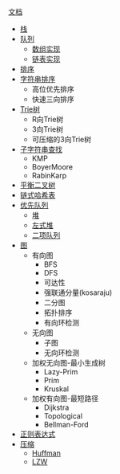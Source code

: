 [文档](https://pkg.go.dev/github.com/howz97/algorithm)

* [栈](https://github.com/howz97/algorithm/tree/master/stack)
* [队列](https://github.com/howz97/algorithm/tree/master/queue)
  * [数组实现](https://github.com/howz97/algorithm/blob/master/queue/slice.go)
  * [链表实现](https://github.com/howz97/algorithm/blob/master/queue/linked.go)
* [排序](https://github.com/howz97/algorithm/tree/master/sort)
* [字符串排序](https://github.com/howz97/algorithm/tree/master/sort)
  * 高位优先排序
  * 快速三向排序
* [Trie树](https://github.com/howz97/algorithm/tree/master/trie_tree)
  * R向Trie树
  * 3向Trie树
  * 可压缩的3向Trie树
* [子字符串查找](https://github.com/howz97/algorithm/tree/master/str_search)
  * KMP
  * BoyerMoore
  * RabinKarp
* [平衡二叉树](https://github.com/howz97/algorithm/tree/master/search/avltree)
* [链式哈希表](https://github.com/howz97/algorithm/tree/master/search/hashmap)
* [优先队列](https://github.com/howz97/algorithm/tree/master/pq)
  * [堆](https://github.com/howz97/algorithm/tree/master/pq/heap)
  * [左式堆](https://github.com/howz97/algorithm/tree/master/pq/leftist)
  * [二项队列](https://github.com/howz97/algorithm/tree/master/pq/binomial)
* [图](https://pkg.go.dev/github.com/howz97/algorithm/graphs)
  * 有向图
    * BFS
    * DFS
    * 可达性
    * 强联通分量(kosaraju)
    * 二分图
    * 拓扑排序
    * 有向环检测
  * 无向图
    * 子图
    * 无向环检测
  * 加权无向图-最小生成树
    * Lazy-Prim
    * Prim
    * Kruskal
  * 加权有向图-最短路径
    * Dijkstra
    * Topological
    * Bellman-Ford
* [正则表达式](https://github.com/howz97/algorithm/tree/master/regexp)
* [压缩](https://github.com/howz97/algorithm/tree/master/compress)
  * [Huffman](https://github.com/howz97/algorithm/tree/master/compress/huffman)
  * [LZW](https://github.com/howz97/algorithm/tree/master/compress/lzw)